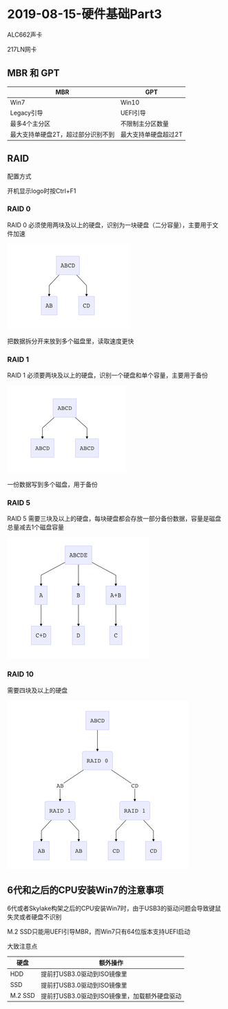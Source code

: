 



# 2019-08-15-硬件基础Part3

ALC662声卡

217LN网卡



## MBR 和 GPT

| MBR                                | GPT                  |
| ---------------------------------- | -------------------- |
| Win7                               | Win10                |
| Legacy引导                         | UEFI引导             |
| 最多4个主分区                      | 不限制主分区数量     |
| 最大支持单硬盘2T，超过部分识别不到 | 最大支持单硬盘超过2T |



## RAID

配置方式

开机显示logo时按Ctrl+F1



### RAID 0

RAID 0 必须使用两块及以上的硬盘，识别为一块硬盘（二分容量），主要用于文件加速

![RAID 0](https://raw.githubusercontent.com/kuroidark/kuroidark.github.io/master/images/RAID0.png)

把数据拆分开来放到多个磁盘里，读取速度更快



### RAID 1

RAID 1 必须要两块及以上的硬盘，识别一个硬盘和单个容量，主要用于备份

![RAID 1](https://raw.githubusercontent.com/kuroidark/kuroidark.github.io/master/images/RAID1.png)

一份数据写到多个磁盘，用于备份



### RAID 5

RAID 5 需要三块及以上的硬盘，每块硬盘都会存放一部分备份数据，容量是磁盘总量减去1个磁盘容量

![RAID 1](https://raw.githubusercontent.com/kuroidark/kuroidark.github.io/master/images/RAID5.png)



### RAID 10

需要四块及以上的硬盘

![RAID 1](https://raw.githubusercontent.com/kuroidark/kuroidark.github.io/master/images/RAID10.png)



## 6代和之后的CPU安装Win7的注意事项

6代或者Skylake构架之后的CPU安装Win7时，由于USB3的驱动问题会导致键鼠失灵或者硬盘不识别

M.2 SSD只能用UEFI引导MBR，而Win7只有64位版本支持UEFI启动

大致注意点

| 硬盘    | 额外操作                                      |
| ------- | --------------------------------------------- |
| HDD     | 提前打USB3.0驱动到ISO镜像里                   |
| SSD     | 提前打USB3.0驱动到ISO镜像里                   |
| M.2 SSD | 提前打USB3.0驱动到ISO镜像里，加载额外硬盘驱动 |